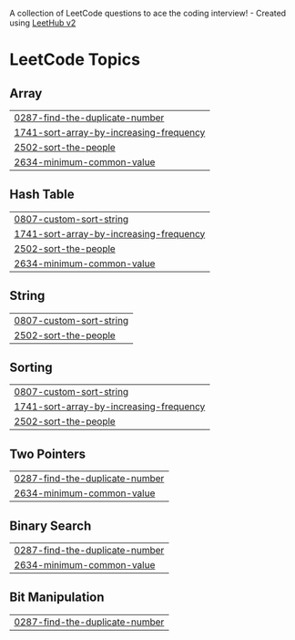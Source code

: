 A collection of LeetCode questions to ace the coding interview! - Created using [LeetHub v2](https://github.com/arunbhardwaj/LeetHub-2.0)
<!---LeetCode Topics Start-->
# LeetCode Topics
## Array
|  |
| ------- |
| [0287-find-the-duplicate-number](https://github.com/Deepak-p-13/Leetcode/tree/master/0287-find-the-duplicate-number) |
| [1741-sort-array-by-increasing-frequency](https://github.com/Deepak-p-13/Leetcode/tree/master/1741-sort-array-by-increasing-frequency) |
| [2502-sort-the-people](https://github.com/Deepak-p-13/Leetcode/tree/master/2502-sort-the-people) |
| [2634-minimum-common-value](https://github.com/Deepak-p-13/Leetcode/tree/master/2634-minimum-common-value) |
## Hash Table
|  |
| ------- |
| [0807-custom-sort-string](https://github.com/Deepak-p-13/Leetcode/tree/master/0807-custom-sort-string) |
| [1741-sort-array-by-increasing-frequency](https://github.com/Deepak-p-13/Leetcode/tree/master/1741-sort-array-by-increasing-frequency) |
| [2502-sort-the-people](https://github.com/Deepak-p-13/Leetcode/tree/master/2502-sort-the-people) |
| [2634-minimum-common-value](https://github.com/Deepak-p-13/Leetcode/tree/master/2634-minimum-common-value) |
## String
|  |
| ------- |
| [0807-custom-sort-string](https://github.com/Deepak-p-13/Leetcode/tree/master/0807-custom-sort-string) |
| [2502-sort-the-people](https://github.com/Deepak-p-13/Leetcode/tree/master/2502-sort-the-people) |
## Sorting
|  |
| ------- |
| [0807-custom-sort-string](https://github.com/Deepak-p-13/Leetcode/tree/master/0807-custom-sort-string) |
| [1741-sort-array-by-increasing-frequency](https://github.com/Deepak-p-13/Leetcode/tree/master/1741-sort-array-by-increasing-frequency) |
| [2502-sort-the-people](https://github.com/Deepak-p-13/Leetcode/tree/master/2502-sort-the-people) |
## Two Pointers
|  |
| ------- |
| [0287-find-the-duplicate-number](https://github.com/Deepak-p-13/Leetcode/tree/master/0287-find-the-duplicate-number) |
| [2634-minimum-common-value](https://github.com/Deepak-p-13/Leetcode/tree/master/2634-minimum-common-value) |
## Binary Search
|  |
| ------- |
| [0287-find-the-duplicate-number](https://github.com/Deepak-p-13/Leetcode/tree/master/0287-find-the-duplicate-number) |
| [2634-minimum-common-value](https://github.com/Deepak-p-13/Leetcode/tree/master/2634-minimum-common-value) |
## Bit Manipulation
|  |
| ------- |
| [0287-find-the-duplicate-number](https://github.com/Deepak-p-13/Leetcode/tree/master/0287-find-the-duplicate-number) |
<!---LeetCode Topics End-->